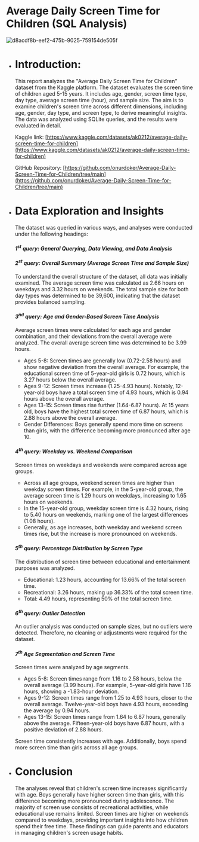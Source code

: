 # Average Daily Screen Time for Children (SQL Analysis)

![d8acdf8b-eef2-475b-9025-759154de505f](https://github.com/user-attachments/assets/fa5af318-6163-49cf-979e-26fb660d6bdf)

- # Introduction:
  This report analyzes the "Average Daily Screen Time for Children" dataset from the Kaggle platform. The dataset evaluates the screen time of children aged 5-15 years. It includes age, gender, screen time type, day type, average screen time (hour), and sample size. The aim is to examine children's screen time across different dimensions, including age, gender, day type, and screen type, to derive meaningful insights. The data was analyzed using SQLite queries, and the results were evaluated in detail.

  Kaggle link: [https://www.kaggle.com/datasets/ak0212/average-daily-screen-time-for-children](https://www.kaggle.com/datasets/ak0212/average-daily-screen-time-for-children)
  
  GitHub Repository: [https://github.com/onurdoker/Average-Daily-Screen-Time-for-Children/tree/main](https://github.com/onurdoker/Average-Daily-Screen-Time-for-Children/tree/main)
  
- # Data Exploration and Insights
  The dataset was queried in various ways, and analyses were conducted under the following headings:


  #### *1<sup>st</sup> query: General Querying, Data Viewing, and Data Analysis*

  #### *2<sup>st</sup> query: Overall Summary (Average Screen Time and Sample Size)*
  To understand the overall structure of the dataset, all data was initially examined. The average screen time was calculated as 2.66 hours on weekdays and 3.32 hours on weekends. The total sample size for both day types was determined to be 39,600, indicating that the dataset provides balanced sampling.


  #### *3<sup>nd</sup> query: Age and Gender-Based Screen Time Analysis*
  Average screen times were calculated for each age and gender combination, and their deviations from the overall average were analyzed. The overall average screen time was determined to be 3.99 hours.

  - Ages 5-8: Screen times are generally low (0.72-2.58 hours) and show negative deviation from the overall average. For example, the educational screen time of 5-year-old girls is 0.72 hours, which is 3.27 hours below the overall average.
  - Ages 9-12: Screen times increase (1.25-4.93 hours). Notably, 12-year-old boys have a total screen time of 4.93 hours, which is 0.94 hours above the overall average.
  - Ages 13-15: Screen times rise further (1.64-6.87 hours). At 15 years old, boys have the highest total screen time of 6.87 hours, which is 2.88 hours above the overall average.
  - Gender Differences: Boys generally spend more time on screens than girls, with the difference becoming more pronounced after age 10.


  #### *4<sup>th</sup> query: Weekday vs. Weekend Comparison*
  Screen times on weekdays and weekends were compared across age groups.

  - Across all age groups, weekend screen times are higher than weekday screen times. For example, in the 5-year-old group, the average screen time is 1.29 hours on weekdays, increasing to 1.65 hours on weekends.
  - In the 15-year-old group, weekday screen time is 4.32 hours, rising to 5.40 hours on weekends, marking one of the largest differences (1.08 hours).
  - Generally, as age increases, both weekday and weekend screen times rise, but the increase is more pronounced on weekends.


  #### *5<sup>th</sup> query: Percentage Distribution by Screen Type*
  The distribution of screen time between educational and entertainment purposes was analyzed.
  - Educational: 1.23 hours, accounting for 13.66% of the total screen time.
  - Recreational: 3.26 hours, making up 36.33% of the total screen time.
  - Total: 4.49 hours, representing 50% of the total screen time.


  #### *6<sup>th</sup> query: Outlier Detection*
  An outlier analysis was conducted on sample sizes, but no outliers were detected. Therefore, no cleaning or adjustments were required for the dataset.


  #### *7<sup>th</sup> Age Segmentation and Screen Time*
  Screen times were analyzed by age segments.

  - Ages 5-8: Screen times range from 1.16 to 2.58 hours, below the overall average (3.99 hours). For example, 5-year-old girls have 1.16 hours, showing a -1.83-hour deviation.
  - Ages 9-12: Screen times range from 1.25 to 4.93 hours, closer to the overall average. Twelve-year-old boys have 4.93 hours, exceeding the average by 0.94 hours.
  - Ages 13-15: Screen times range from 1.64 to 6.87 hours, generally above the average. Fifteen-year-old boys have 6.87 hours, with a positive deviation of 2.88 hours.
  
  Screen time consistently increases with age. Additionally, boys spend more screen time than girls across all age groups.

  
- # Conclusion
  The analyses reveal that children's screen time increases significantly with age. Boys generally have higher screen time than girls, with this difference becoming more pronounced during adolescence. The majority of screen use consists of recreational activities, while educational use remains limited. Screen times are higher on weekends compared to weekdays, providing important insights into how children spend their free time. These findings can guide parents and educators in managing children's screen usage habits.
